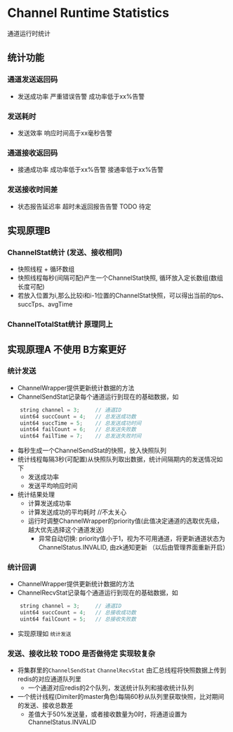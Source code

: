 Channel Runtime Statistics
================================
通道运行时统计

## 统计功能
### 通道发送返回码    
- 发送成功率 严重错误告警 成功率低于xx%告警

### 发送耗时       
- 发送效率 响应时间高于xx毫秒告警

### 通道接收返回码    
- 接通成功率 成功率低于xx%告警 接通率低于xx%告警

### 发送接收时间差    
- 状态报告延迟率 超时未返回报告告警  TODO 待定


## 实现原理B
### ChannelStat统计 (发送、接收相同)
- 快照线程 + 循环数组
- 快照线程每秒(间隔可配)产生一个ChannelStat快照, 循环放入定长数组(数组长度可配)
- 若放入位置为i,那么比较i和i-1位置的ChannelStat快照，可以得出当前的tps、succTps、avgTime

### ChannelTotalStat统计 原理同上



## 实现原理A 不使用 B方案更好
### 统计发送
- ChannelWrapper提供更新统计数据的方法
- ChannelSendStat记录每个通道运行到现在的基础数据，如

```java
    string channel = 3;     // 通道ID
    uint64 succCount = 4;   // 总发送成功数  
    uint64 succTime = 5;    // 总发送成功时间
    uint64 failCount = 6;   // 总发送失败数
    uint64 failTime = 7;    // 总发送失败时间
```

- 每秒生成一个ChannelSendStat的快照，放入快照队列
- 统计线程每隔3秒(可配置)从快照队列取出数据，统计间隔期内的发送情况如下
    - 发送成功率
    - 发送平均响应时间
- 统计结果处理
    - 计算发送成功率
    - 计算发送成功的平均耗时 //不太关心
    - 运行时调整ChannelWrapper的priority值(此值决定通道的选取优先级，越大优先选择这个通道发送)
        - 异常自动切换: priority值小于1，视为不可用通道，将更新通道状态为ChannelStatus.INVALID, 由zk通知更新 （以后由管理界面重新开启）
            
### 统计回调
- ChannelWrapper提供更新统计数据的方法
- ChannelRecvStat记录每个通道运行到现在的基础数据，如
 
```java
    string channel = 3;     // 通道ID
    uint64 succCount = 4;   // 总接收成功数
    uint64 failCount = 5;   // 总接收失败数
```

- 实现原理如 `统计发送`

### 发送、接收比较 TODO 是否做待定 实现较复杂
- 将集群里的`ChannelSendStat` `ChannelRecvStat` 由汇总线程将快照数据上传到redis的对应通道队列里
    - 一个通道对应redis的2个队列，发送统计队列和接收统计队列
- 一个统计线程(Dimiter的master角色)每隔60秒从队列里获取快照，比对期间的发送、接收总数差
    - 差值大于50%发送量，或者接收数量为0时，将通道设置为ChannelStatus.INVALID







